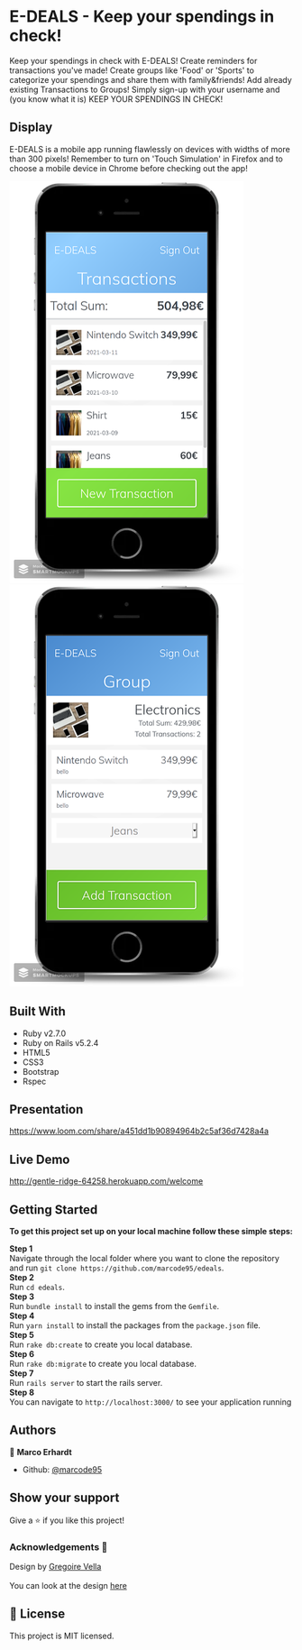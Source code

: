 # E-DEALS - Keep your spendings in check!

Keep your spendings in check with E-DEALS! Create reminders for transactions you've made! Create groups like 'Food' or 'Sports' to categorize your spendings and share them with family&friends! Add already existing Transactions to Groups! Simply sign-up with your username and (you know what it is) KEEP YOUR SPENDINGS IN CHECK!

## Display

E-DEALS is a mobile app running flawlessly on devices with widths of more than 300 pixels! Remember to turn on 'Touch Simulation' in Firefox and to choose a mobile device in Chrome before checking out the app!

<p float="left">
    <img src="./app/assets/images/mockup1.png"/>
    <img src="./app/assets/images/mockup2.png"/>
</p>

## Built With

- Ruby v2.7.0
- Ruby on Rails v5.2.4
- HTML5
- CSS3
- Bootstrap
- Rspec

## Presentation

https://www.loom.com/share/a451dd1b90894964b2c5af36d7428a4a

## Live Demo

http://gentle-ridge-64258.herokuapp.com/welcome

## Getting Started

**To get this project set up on your local machine follow these simple steps:**

**Step 1**<br>
Navigate through the local folder where you want to clone the repository and run
`git clone https://github.com/marcode95/edeals`.<br>
**Step 2**<br>
Run `cd edeals`.<br>
**Step 3**<br>
Run `bundle install` to install the gems from the `Gemfile`.<br>
**Step 4**<br>
Run `yarn install` to install the packages from the `package.json` file.<br>
**Step 5**<br>
Run `rake db:create` to create you local database.<br>
**Step 6**<br>
Run `rake db:migrate` to create you local database.<br>
**Step 7**<br>
Run `rails server` to start the rails server.<br>
**Step 8**<br>
You can navigate to `http://localhost:3000/` to see your application running<br>

## Authors

👤 **Marco Erhardt**

- Github: [@marcode95](https://github.com/marcode95)

## Show your support

Give a ⭐️ if you like this project!

### Acknowledgements 🌟

Design by [Gregoire Vella](https://www.behance.net/gregoirevella) <br> <br>
You can look at the design [here](https://www.behance.net/gallery/19759151/Snapscan-iOs-design-and-branding?tracking_source=)

## 📝 License

This project is MIT licensed.
